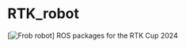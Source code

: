 # RTK_robot
[![Frob robot](https://github.com/dark516/Frob_robot)] ROS packages for the RTK Cup 2024

